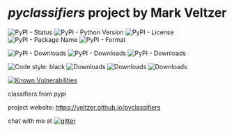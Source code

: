 
# *pyclassifiers* project by Mark Veltzer

![PyPI - Status](https://img.shields.io/pypi/status/pyclassifiers)
![PyPI - Python Version](https://img.shields.io/pypi/pyversions/pyclassifiers)
![PyPI - License](https://img.shields.io/pypi/l/pyclassifiers)
![PyPI - Package Name](https://img.shields.io/pypi/v/pyclassifiers)
![PyPI - Format](https://img.shields.io/pypi/format/pyclassifiers)

![PyPI - Downloads](https://img.shields.io/pypi/dd/pyclassifiers)
![PyPI - Downloads](https://img.shields.io/pypi/dw/pyclassifiers)
![PyPI - Downloads](https://img.shields.io/pypi/dm/pyclassifiers)

![Code style: black](https://img.shields.io/badge/code%20style-black-000000.svg)
![Downloads](https://pepy.tech/badge/pyclassifiers)
![Downloads](https://pepy.tech/badge/pyclassifiers/month)
![Downloads](https://pepy.tech/badge/pyclassifiers/week)

[![Known Vulnerabilities](https://snyk.io/test/github/veltzer/pyclassifiers/badge.svg?targetFile=requirements.txt)](https://snyk.io/test/github/veltzer/pyclassifiers?targetFile=requirements.txt)



classifiers from pypi

project website: <https://veltzer.github.io/pyclassifiers>

chat with me at [![gitter](https://badges.gitter.im/Join%20Chat.svg)](https://gitter.im/veltzer/mark.veltzer)


